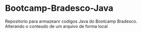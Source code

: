 # Bootcamp-Bradesco-Java
Repositorio para armazeanr codigos Java do Bootcamp Bradesco. 
Alterando o conteudo de um arquivo de forma local